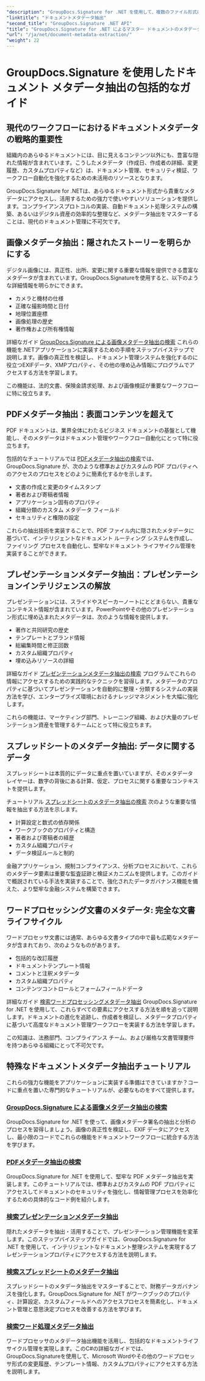 ```yaml
---
"description": "GroupDocs.Signature for .NET を使用して、複数のファイル形式にわたるドキュメントメタデータを抽出、分析、活用する方法を学びましょう。セキュリティを強化し、ワークフローを効率化し、貴重なドキュメント分析情報を得ることができます。"
"linktitle": "ドキュメントメタデータ抽出"
"second_title": "GroupDocs.Signature .NET API"
"title": "GroupDocs.Signature for .NET によるマスター ドキュメントのメタデータ抽出"
"url": "/ja/net/document-metadata-extraction/"
"weight": 22
---
```


# GroupDocs.Signature を使用したドキュメント メタデータ抽出の包括的なガイド

## 現代のワークフローにおけるドキュメントメタデータの戦略的重要性

組織内のあらゆるドキュメントには、目に見えるコンテンツ以外にも、豊富な隠れた情報が含まれています。こうしたメタデータ（作成日、作成者の詳細、変更履歴、カスタムプロパティなど）は、ドキュメント管理、セキュリティ検証、ワークフロー自動化を強化するための未活用のリソースとなります。

GroupDocs.Signature for .NETは、あらゆるドキュメント形式から貴重なメタデータにアクセスし、活用するための強力で使いやすいソリューションを提供します。コンプライアンスプロトコルの実装、自動ドキュメント処理システムの構築、あるいはデジタル資産の効率的な整理など、メタデータ抽出をマスターすることは、現代のドキュメント管理に不可欠です。

## 画像メタデータ抽出：隠されたストーリーを明らかにする

デジタル画像には、真正性、出所、変更に関する重要な情報を提供できる豊富なメタデータが含まれています。GroupDocs.Signatureを使用すると、以下のような詳細情報を明らかにできます。

- カメラと機材の仕様
- 正確な撮影時間と日付
- 地理位置座標
- 画像処理の歴史
- 著作権および所有権情報

詳細なガイド [GroupDocs.Signature による画像メタデータ抽出の検索](./search-image-metadata-extraction/) これらの機能を.NETアプリケーションに実装するための手順をステップバイステップで説明します。画像の真正性を検証し、ドキュメント管理システムを強化するのに役立つEXIFデータ、XMPプロパティ、その他の埋め込み情報にプログラムでアクセスする方法を学習します。

この機能は、法的文書、保険金請求処理、および画像検証が重要なワークフローに特に役立ちます。

## PDFメタデータ抽出：表面コンテンツを超えて

PDF ドキュメントは、業界全体にわたるビジネス ドキュメントの基盤として機能し、そのメタデータはドキュメント管理やワークフロー自動化にとって特に役立ちます。

包括的なチュートリアルでは [PDFメタデータ抽出の検索](./search-pdf-metadata-extraction/)では、GroupDocs.Signature が、次のような標準およびカスタムの PDF プロパティへのアクセスのプロセスをどのように簡素化するかを示します。

- 文書の作成と変更のタイムスタンプ
- 著者および寄稿者情報
- アプリケーション固有のプロパティ
- 組織分類のカスタム メタデータ フィールド
- セキュリティと権限の設定

これらの抽出技術を実装することで、PDF ファイル内に隠されたメタデータに基づいて、インテリジェントなドキュメント ルーティング システムを作成し、ファイリング プロセスを自動化し、堅牢なドキュメント ライフサイクル管理を実装することができます。

## プレゼンテーションメタデータ抽出：プレゼンテーションインテリジェンスの解放

プレゼンテーションには、スライドやスピーカーノートにとどまらない、貴重なコンテキスト情報が含まれています。PowerPointやその他のプレゼンテーション形式に埋め込まれたメタデータは、次のような情報を提供します。

- 著作と共同研究の歴史
- テンプレートとブランド情報
- 総編集時間と修正回数
- カスタム組織プロパティ
- 埋め込みリソースの詳細

詳細なガイド [プレゼンテーションメタデータ抽出の検索](./search-presentation-metadata-extraction/) プログラムでこれらの情報にアクセスするための実践的なテクニックを習得します。メタデータのプロパティに基づいてプレゼンテーションを自動的に整理・分類するシステムの実装方法を学び、エンタープライズ環境におけるナレッジマネジメントを大幅に強化します。

これらの機能は、マーケティング部門、トレーニング組織、および大量のプレゼンテーション資産を管理するチームにとって特に役立ちます。

## スプレッドシートのメタデータ抽出: データに関するデータ

スプレッドシートは本質的にデータに重点を置いていますが、そのメタデータ レイヤーは、数字の背後にある計算、仮定、プロセスに関する重要なコンテキストを提供します。

チュートリアル [スプレッドシートのメタデータ抽出の検索](./search-spreadsheet-metadata-extraction/) 次のような重要な情報を抽出する方法を示します。

- 計算設定と数式の依存関係
- ワークブックのプロパティと構造
- 著者および寄稿者の経歴
- カスタム組織プロパティ
- データ検証ルールと制約

金融アプリケーション、規制コンプライアンス、分析プロセスにおいて、これらのメタデータ要素は重要な監査証跡と検証メカニズムを提供します。このガイドで概説されている手法を実装することで、強化されたデータガバナンス機能を備えた、より堅牢な金融システムを構築できます。

## ワードプロセッシング文書のメタデータ: 完全な文書ライフサイクル

ワードプロセッサ文書には通常、あらゆる文書タイプの中で最も広範なメタデータが含まれており、次のようなものがあります。

- 包括的な改訂履歴
- ドキュメントテンプレート情報
- コメントと注釈メタデータ
- カスタム組織プロパティ
- コンテンツコントロールとフォームフィールドデータ

詳細なガイド [検索ワードプロセッシングメタデータ抽出](./search-word-processing-metadata-extraction/) GroupDocs.Signature for .NET を使用して、これらすべての要素にアクセスする方法を順を追って説明します。ドキュメントの進化を追跡し、作成者を検証し、メタデータプロパティに基づいて高度なドキュメント管理ワークフローを実装する方法を学習します。

この知識は、法務部門、コンプライアンス チーム、および厳格な文書管理要件を持つあらゆる組織にとって不可欠です。

## 特殊なドキュメントメタデータ抽出チュートリアル

これらの強力な機能をアプリケーションに実装する準備はできていますか？コードに重点を置いた専門的なチュートリアルが、必要なものをすべて提供します。

### [GroupDocs.Signature による画像メタデータ抽出の検索](./search-image-metadata-extraction/)
GroupDocs.Signature for .NET を使って、画像メタデータ署名の抽出と分析のプロセスを習得しましょう。画像の真正性を検証し、EXIF データにアクセスし、最小限のコードでこれらの機能をドキュメントワークフローに統合する方法を学びます。

### [PDFメタデータ抽出の検索](./search-pdf-metadata-extraction/)
GroupDocs.Signature for .NET を使用して、堅牢な PDF メタデータ抽出を実装します。このチュートリアルでは、標準およびカスタムの PDF プロパティにアクセスしてドキュメントのセキュリティを強化し、情報管理プロセスを効率化するための具体的なコード例を紹介します。

### [検索プレゼンテーションメタデータ抽出](./search-presentation-metadata-extraction/)
隠れたメタデータを抽出・活用することで、プレゼンテーション管理機能を変革します。このステップバイステップガイドでは、GroupDocs.Signature for .NET を使用して、インテリジェントなドキュメント整理システムを実現するプレゼンテーションプロパティにアクセスする方法を説明します。

### [検索スプレッドシートのメタデータ抽出](./search-spreadsheet-metadata-extraction/)
スプレッドシートのメタデータ抽出をマスターすることで、財務データガバナンスを強化します。GroupDocs.Signature for .NET がワークブックのプロパティ、計算設定、カスタムフィールドへのアクセスプロセスを簡素化し、ドキュメント管理と意思決定プロセスを改善する方法を学びます。

### [検索ワード処理メタデータ抽出](./search-word-processing-metadata-extraction/)
ワードプロセッサのメタデータ抽出機能を活用し、包括的なドキュメントライフサイクル管理を実現します。このC#の詳細なガイドでは、GroupDocs.Signatureを使用して、Microsoft Wordやその他のワードプロセッサ形式の変更履歴、テンプレート情報、カスタムプロパティにアクセスする方法を説明します。